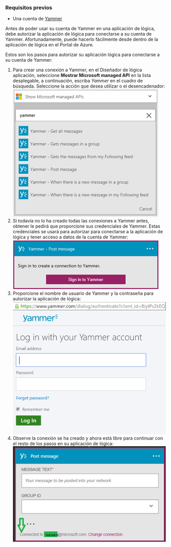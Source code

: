 ### <a name="prerequisites"></a>Requisitos previos
- Una cuenta de [Yammer](https://www.yammer.com/) 

Antes de poder usar su cuenta de Yammer en una aplicación de lógica, debe autorizar la aplicación de lógica para conectarse a su cuenta de Yammer. Afortunadamente, puede hacerlo fácilmente desde dentro de la aplicación de lógica en el Portal de Azure. 

Estos son los pasos para autorizar su aplicación lógica para conectarse a su cuenta de Yammer:

1. Para crear una conexión a Yammer, en el Diseñador de lógica aplicación, seleccione **Mostrar Microsoft managed API** en la lista desplegable, a continuación, escriba *Yammer* en el cuadro de búsqueda. Seleccione la acción que desea utilizar o el desencadenador:  
  ![](./media/connectors-create-api-yammer/yammer-1.png)
2. Si todavía no lo ha creado todas las conexiones a Yammer antes, obtener le pedirá que proporcione sus credenciales de Yammer. Estas credenciales se usará para autorizar para conectarse a la aplicación de lógica y tener acceso a datos de la cuenta de Yammer:  
  ![](./media/connectors-create-api-yammer/yammer-2.png)
3. Proporcione el nombre de usuario de Yammer y la contraseña para autorizar la aplicación de lógica:  
  ![](./media/connectors-create-api-yammer/yammer-3.png)   
4. Observe la conexión se ha creado y ahora está libre para continuar con el resto de los pasos en su aplicación de lógica:  
  ![](./media/connectors-create-api-yammer/yammer-4.png)   
